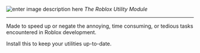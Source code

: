 ![enter image description here](https://imgur.com/GKVnXAW)
_The Roblox Utility Module_
_________________
Made to speed up or negate the annoying, time consuming, or tedious tasks encountered in Roblox development.

Install this to keep your utilities up-to-date.
<!--stackedit_data:
eyJoaXN0b3J5IjpbNDIzMjY5NzVdfQ==
-->